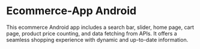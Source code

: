 # Ecommerce-App Android
This ecommerce Android app includes a search bar, slider, home page, cart page, product price counting, and data fetching from APIs. It offers a seamless shopping experience with dynamic and up-to-date information.
